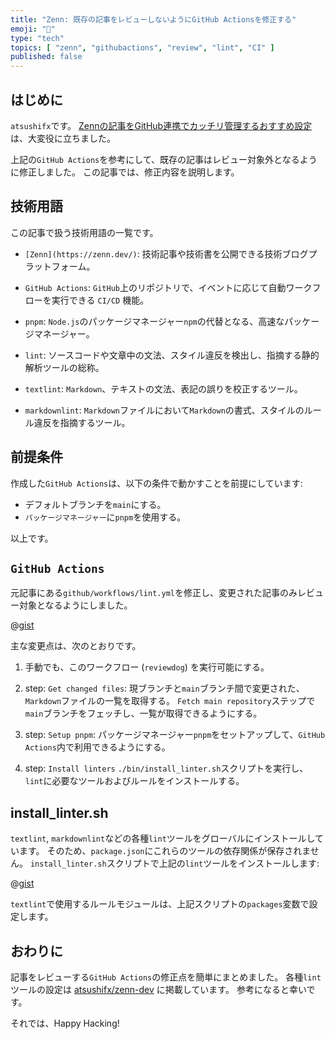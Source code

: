 ```yaml
---
title: "Zenn: 既存の記事をレビューしないようにGitHub Actionsを修正する"
emoji: "🐙"
type: "tech"
topics: [ "zenn", "githubactions", "review", "lint", "CI" ]
published: false
---
```


## はじめに

`atsushifx`です。
[Zennの記事をGitHub連携でカッチリ管理するおすすめ設定](https://zenn.dev/jonghyo/articles/zenn-github-repo) は、大変役に立ちました。

上記の`GitHub Actions`を参考にして、既存の記事はレビュー対象外となるように修正しました。
この記事では、修正内容を説明します。

## 技術用語

この記事で扱う技術用語の一覧です。

- `[Zenn](https://zenn.dev/)`:
  技術記事や技術書を公開できる技術ブログプラットフォーム。

- `GitHub Actions`:
  `GitHub`上のリポジトリで、イベントに応じて自動ワークフローを実行できる `CI/CD` 機能。

- `pnpm`:
  `Node.js`のパッケージマネージャー`npm`の代替となる、高速なパッケージマネージャー。

- `lint`:
  ソースコードや文章中の文法、スタイル違反を検出し、指摘する静的解析ツールの総称。

- `textlint`:
  `Markdown`、テキストの文法、表記の誤りを校正するツール。

- `markdownlint`:
  `Markdown`ファイルにおいて`Markdown`の書式、スタイルのルール違反を指摘するツール。

## 前提条件

作成した`GitHub Actions`は、以下の条件で動かすことを前提にしています:

- デフォルトブランチを`main`にする。
- `パッケージマネージャー`に`pnpm`を使用する。

以上です。

## `GitHub Actions`

元記事にある`github/workflows/lint.yml`を修正し、変更された記事のみレビュー対象となるようにしました。

@[gist](https://gist.github.com/atsushifx/e1d23573f4658ad5244e3414ba2877f0?file=reviewdog.yaml)

主な変更点は、次のとおりです。

1. 手動でも、このワークフロー (`reviewdog`) を実行可能にする。

2. step: `Get changed files`:
   現ブランチと`main`ブランチ間で変更された、`Markdown`ファイルの一覧を取得する。
   `Fetch main repository`ステップで`main`ブランチをフェッチし、一覧が取得できるようにする。

3. step: `Setup pnpm`:
   パッケージマネージャー`pnpm`をセットアップして、`GitHub Actions`内で利用できるようにする。

4. step: `Install linters`
   `./bin/install_linter.sh`スクリプトを実行し、`lint`に必要なツールおよびルールをインストールする。

## install_linter.sh

`textlint`, `markdownlint`などの各種`lint`ツールをグローバルにインストールしています。
そのため、`package.json`にこれらのツールの依存関係が保存されません。
`install_linter.sh`スクリプトで上記の`lint`ツールをインストールします:

@[gist](https://gist.github.com/atsushifx/e1d23573f4658ad5244e3414ba2877f0?file=install_linter.sh)

`textlint`で使用するルールモジュールは、上記スクリプトの`packages`変数で設定します。

## おわりに

記事をレビューする`GitHub Actions`の修正点を簡単にまとめました。
各種`lint`ツールの設定は [atsushifx/zenn-dev](https://github.com/atsushifx/zenn-dev) に掲載しています。
参考になると幸いです。

それでは、Happy Hacking!
